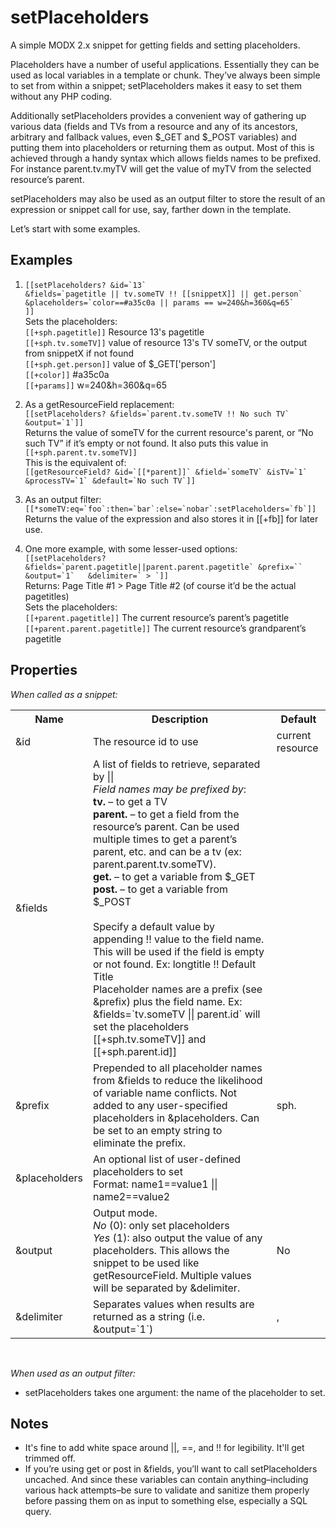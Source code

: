setPlaceholders
===============

A simple MODX 2.x snippet for getting fields and setting placeholders.

Placeholders have a number of useful applications.  Essentially they can be used as local variables in a template or chunk.  They&rsquo;ve always been simple to set from within a snippet; setPlaceholders makes it easy to set them without any PHP coding.

Additionally setPlaceholders provides a convenient way of gathering up various data (fields and TVs from a resource and any of its ancestors, arbitrary and fallback values, even $\_GET and $\_POST variables) and putting them into placeholders or returning them as output.  Most of this is achieved through a handy syntax which allows fields names to be prefixed. For instance parent.tv.myTV will get the value of myTV from the selected resource&rsquo;s parent.

setPlaceholders may also be used as an output filter to store the result of an expression or snippet call for use, say, farther down in the template.

Let&rsquo;s start with some examples.

Examples
--------

1. ```[[setPlaceholders? &id=`13` ```<br>
```&fields=`pagetitle || tv.someTV !! [[snippetX]] || get.person`  ```<br>
```&placeholders=`color==#a35c0a || params == w=240&h=360&q=65` ```<br>
```]]```<br>
Sets the placeholders:<br>
```[[+sph.pagetitle]]``` Resource 13's pagetitle<br>
```[[+sph.tv.someTV]]``` value of resource 13's TV someTV, or the output from snippetX if not found<br>
```[[+sph.get.person]]``` value of $_GET['person']<br>
```[[+color]]``` #a35c0a<br>
```[[+params]]``` w=240&h=360&q=65

2. As a getResourceField replacement:<br>
```[[setPlaceholders? &fields=`parent.tv.someTV !! No such TV` &output=`1`]]```<br>
Returns the value of someTV for the current resource's parent, or &ldquo;No such TV&rdquo; if it&rsquo;s empty or not found.  It also puts this value in ```[[+sph.parent.tv.someTV]]```<br>
This is the equivalent of:<br>```[[getResourceField? &id=`[[*parent]]` &field=`someTV` &isTV=`1` &processTV=`1` &default=`No such TV`]]```

3. As an output filter:<br>
``` [[*someTV:eq=`foo`:then=`bar`:else=`nobar`:setPlaceholders=`fb`]] ```<br>
   Returns the value of the expression and also stores it in [[+fb]] for later use.

4. One more example, with some lesser-used options:<br>
```[[setPlaceholders? &fields=`parent.pagetitle||parent.parent.pagetitle` &prefix=`` &output=`1`  
&delimiter=` > `]]```<br>
Returns: Page Title #1 > Page Title #2 (of course it&rsquo;d be the actual pagetitles)<br>
Sets the placeholders:<br>
```[[+parent.pagetitle]]``` The current resource&rsquo;s parent&rsquo;s pagetitle<br>
```[[+parent.parent.pagetitle]]``` The current resource&rsquo;s grandparent&rsquo;s pagetitle


Properties
----------

*When called as a snippet:*

<table>
<tr><th>Name</th><th>Description</th><th>Default</th></tr>
<tr>
  <td>&id</td>
  <td>The resource id to use</td>
  <td>current resource</td>
</tr><tr>
  <td>&fields</td>
  <td>A list of fields to retrieve, separated by ||<br>
    <em>Field names may be prefixed by</em>:<br>
    <strong>tv.</strong> – to get a TV<br><strong>parent.</strong> – to get a field from the resource&rsquo;s parent. Can be used multiple times to get a parent&rsquo;s parent, etc. and can be a tv (ex: parent.parent.tv.someTV).<br>
    <strong>get.</strong> – to get a variable from $_GET<br>
    <strong>post.</strong> – to get a variable from $_POST<br><br>
    Specify a default value by appending !! value to the field name.  This will be used if the field is empty or not found. Ex: longtitle !! Default Title<br>
    Placeholder names are a prefix (see &amp;prefix) plus the field name. Ex: &amp;fields=`tv.someTV || parent.id` will set the placeholders [[+sph.tv.someTV]] and [[+sph.parent.id]]</td>
  <td></td>
</tr><tr>
  <td>&prefix</td>
  <td>Prepended to all placeholder names from &amp;fields to reduce the likelihood of variable name conflicts. Not added to any user-specified placeholders in &amp;placeholders. Can be set to an empty string to eliminate the prefix.</td>
  <td>sph.</td>
</tr><tr>
  <td>&placeholders</td>
  <td>An optional list of user-defined placeholders to set<br>Format: name1==value1 || name2==value2</td>
  <td></td>
</tr><tr>
  <td>&output</td><td>Output mode.<br><em>No</em> (0): only set placeholders<br><em>Yes</em> (1): also output the value of any placeholders. This allows the snippet to be used like getResourceField. Multiple values will be separated by &amp;delimiter.</td>
  <td>No</td>
</tr><tr>
  <td>&delimiter</td>
  <td>Separates values when results are returned as a string (i.e. &amp;output=`1`)</td>
  <td>,</td>
</tr>
</table>

<br>

*When used as an output filter:*

* setPlaceholders takes one argument: the name of the placeholder to set.

Notes
-----

* It's fine to add white space around ||, ==, and !! for legibility. It'll get trimmed off.
* If you&rsquo;re using get or post in &fields, you&rsquo;ll want to call setPlaceholders uncached. And since these variables can contain anything–including various hack attempts–be sure to validate and sanitize them properly before passing them on as input to something else, especially a SQL query.